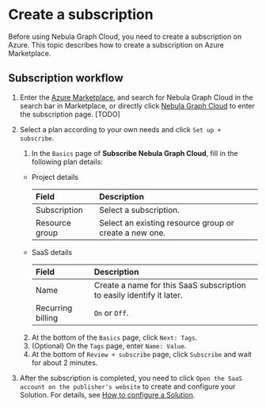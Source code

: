 # Create a subscription

Before using Nebula Graph Cloud, you need to create a subscription on Azure. This topic describes how to create a subscription on Azure Marketplace.

## Subscription workflow

1. Enter the [Azure Marketplace](https://portal.azure.com/?l=en.en-us#blade/Microsoft_Azure_Marketplace/GalleryMenuBlade/selectedMenuItemId/home), and search for Nebula Graph Cloud in the search bar in Marketplace, or directly click [Nebula Graph Cloud]() to enter the subscription page. [TODO]

2. Select a plan according to your own needs and click `Set up + subscribe`.

   1. In the `Basics` page of **Subscribe Nebula Graph Cloud**, fill in the following plan details:

   - Project details

      |Field|Description|
      |:---|:---|
      |Subscription|Select a subscription.|
      |Resource group|Select an existing resource group or create a new one.|

   - SaaS details

      |Field|Description|
      |:---|:---|
      |Name|Create a name for this SaaS subscription to easily identify it later.|
      |Recurring billing|`On` or `Off`.|

   2. At the bottom of the `Basics` page, click `Next: Tags`.
   3. (Optional) On the `Tags` page, enter `Name: Value`.
   4. At the bottom of `Review + subscribe` page, click `Subscribe` and wait for about 2 minutes.

3. After the subscription is completed, you need to click `Open the SaaS account on the publisher's website` to create and configure your Solution. For details, see [How to configure a Solution](../nebula-nebula-cloud/3.how-to-set-solution.md).
